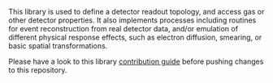 This library is used to define a detector readout topology, and access gas or other detector properties. It also implements processes including routines for event reconstruction from real detector data, and/or emulation of different physical response effects, such as electron diffusion, smearing, or basic spatial transformations.

Please have a look to this library [contribution guide](CONTRIBUTING.md) before pushing changes to this repository.

